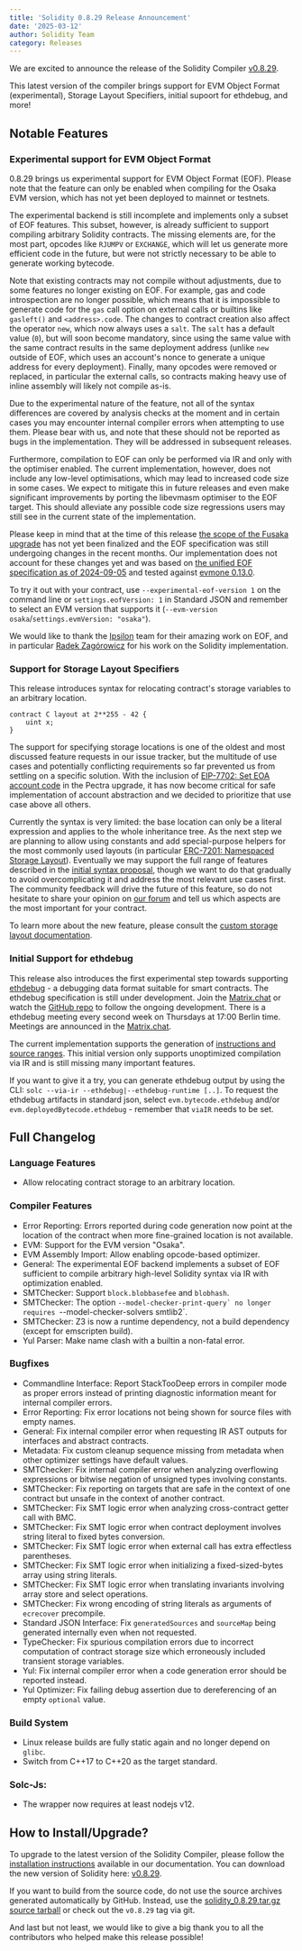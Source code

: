```yaml
---
title: 'Solidity 0.8.29 Release Announcement'
date: '2025-03-12'
author: Solidity Team
category: Releases
---
```


We are excited to announce the release of the Solidity Compiler [v0.8.29](https://github.com/ethereum/solidity/releases/tag/v0.8.29).

This latest version of the compiler brings support for EVM Object Format (experimental), Storage Layout Specifiers, initial supoort for ethdebug, and more! 

## Notable Features

### Experimental support for EVM Object Format

0.8.29 brings us experimental support for EVM Object Format (EOF).
Please note that the feature can only be enabled when compiling for the Osaka EVM version, which has not yet been deployed to mainnet or testnets.

The experimental backend is still incomplete and implements only a subset of EOF features.
This subset, however, is already sufficient to support compiling arbitrary Solidity contracts.
The missing elements are, for the most part, opcodes like `RJUMPV` or `EXCHANGE`, which will let us generate more efficient code in the future, but were not strictly necessary to be able to generate working bytecode.

Note that existing contracts may not compile without adjustments, due to some features no longer existing on EOF.
For example, gas and code introspection are no longer possible, which means that it is impossible to generate code for the `gas` call option on external calls or builtins like `gasleft()` and `<address>.code`.
The changes to contract creation also affect the operator `new`, which now always uses a `salt`.
The `salt` has a default value (`0`), but will soon become mandatory, since using the same value with the same contract results in the same deployment address 
(unlike `new` outside of EOF, which uses an account's nonce to generate a unique address for every deployment).
Finally, many opcodes were removed or replaced, in particular the external calls, so contracts making heavy use of inline assembly will likely not compile as-is.

Due to the experimental nature of the feature, not all of the syntax differences are covered by analysis checks at the moment and in certain cases you may encounter internal compiler errors when attempting to use them.
Please bear with us, and note that these should not be reported as bugs in the implementation.
They will be addressed in subsequent releases.

Furthermore, compilation to EOF can only be performed via IR and only with the optimiser enabled.
The current implementation, however, does not include any low-level optimisations, which may lead to increased code size in some cases.
We expect to mitigate this in future releases and even make significant improvements by porting the libevmasm optimiser to the EOF target.
This should alleviate any possible code size regressions users may still see in the current state of the implementation.

Please keep in mind that at the time of this release [the scope of the Fusaka upgrade](https://eips.ethereum.org/EIPS/eip-7607) has not yet been finalized and the EOF specification was still undergoing changes in the recent months.
Our implementation does not account for these changes yet and was based on [the unified EOF specification as of 2024-09-05](https://github.com/ipsilon/eof/blob/7728efe7433b8521c8b6711610e56c6122440795/spec/eof.md) and tested against [evmone 0.13.0](https://github.com/ethereum/evmone/releases/tag/v0.13.0).

To try it out with your contract, use `--experimental-eof-version 1` on the command line or `settings.eofVersion: 1` in Standard JSON and remember to select an EVM version that supports it (`--evm-version osaka`/`settings.evmVersion: "osaka"`).

We would like to thank the [Ipsilon](https://notes.ethereum.org/@ipsilon/about) team for their amazing work on EOF, and in particular [Radek Zagórowicz](https://github.com/rodiazet) for his work on the Solidity implementation.

### Support for Storage Layout Specifiers

This release introduces syntax for relocating contract's storage variables to an arbitrary location.

```solidity
contract C layout at 2**255 - 42 {
    uint x;
}
```

The support for specifying storage locations is one of the oldest and most discussed feature requests in our issue tracker, but the multitude of use cases and potentially conflicting requirements so far prevented us from settling on a specific solution.
With the inclusion of [EIP-7702: Set EOA account code](https://eips.ethereum.org/EIPS/eip-7702) in the Pectra upgrade, it has now become critical for safe implementation of account abstraction and we decided to prioritize that use case above all others.

Currently the syntax is very limited: the base location can only be a literal expression and applies to the whole inheritance tree.
As the next step we are planning to allow using constants and add special-purpose helpers for the most commonly used layouts (in particular [ERC-7201: Namespaced Storage Layout](https://eips.ethereum.org/EIPS/eip-7201)).
Eventually we may support the full range of features described in the [initial syntax proposal](https://notes.ethereum.org/@solidity/explicit-storage-layout-syntax), though we want to do that gradually to avoid overcomplicating it and address the most relevant use cases first.
The community feedback will drive the future of this feature, so do not hesitate to share your opinion on [our forum](https://forum.soliditylang.org) and tell us which aspects are the most important for your contract.

To learn more about the new feature, please consult the [custom storage layout documentation](https://docs.soliditylang.org/en/v0.8.29/contracts.html#custom-storage-layout).

### Initial Support for ethdebug

This release also introduces the first experimental step towards supporting [ethdebug](https://ethdebug.github.io/format/spec/overview) - a debugging data format suitable for smart contracts. The ethdebug specification is still under development. Join the [Matrix.chat](https://matrix.to/#/#ethdebug:matrix.org) or watch the [GitHub repo](https://github.com/ethdebug/format) to follow the ongoing development. There is a ethdebug meeting every second week on Thursdays at 17:00 Berlin time. Meetings are announced in the [Matrix.chat](https://matrix.to/#/#ethdebug:matrix.org).

The current implementation supports the generation of [instructions and source ranges](https://ethdebug.github.io/format/spec/program).
This initial version only supports unoptimized compilation via IR and is still missing many important features.

If you want to give it a try, you can generate ethdebug output by using the CLI: `solc --via-ir --ethdebug|--ethdebug-runtime [..]`. To request the ethdebug artifacts in standard json, select `evm.bytecode.ethdebug` and/or `evm.deployedBytecode.ethdebug` - remember that `viaIR` needs to be set.

## Full Changelog

### Language Features

* Allow relocating contract storage to an arbitrary location.

### Compiler Features

* Error Reporting: Errors reported during code generation now point at the location of the contract when more fine-grained location is not available.
* EVM: Support for the EVM version "Osaka".
* EVM Assembly Import: Allow enabling opcode-based optimizer.
* General: The experimental EOF backend implements a subset of EOF sufficient to compile arbitrary high-level Solidity syntax via IR with optimization enabled.
* SMTChecker: Support `block.blobbasefee` and `blobhash`.
* SMTChecker: The option ``--model-checker-print-query` no longer requires ``--model-checker-solvers smtlib2`.
* SMTChecker: Z3 is now a runtime dependency, not a build dependency (except for emscripten build).
* Yul Parser: Make name clash with a builtin a non-fatal error.

### Bugfixes

* Commandline Interface: Report StackTooDeep errors in compiler mode as proper errors instead of printing diagnostic information meant for internal compiler errors.
* Error Reporting: Fix error locations not being shown for source files with empty names.
* General: Fix internal compiler error when requesting IR AST outputs for interfaces and abstract contracts.
* Metadata: Fix custom cleanup sequence missing from metadata when other optimizer settings have default values.
* SMTChecker: Fix internal compiler error when analyzing overflowing expressions or bitwise negation of unsigned types involving constants.
* SMTChecker: Fix reporting on targets that are safe in the context of one contract but unsafe in the context of another contract.
* SMTChecker: Fix SMT logic error when analyzing cross-contract getter call with BMC.
* SMTChecker: Fix SMT logic error when contract deployment involves string literal to fixed bytes conversion.
* SMTChecker: Fix SMT logic error when external call has extra effectless parentheses.
* SMTChecker: Fix SMT logic error when initializing a fixed-sized-bytes array using string literals.
* SMTChecker: Fix SMT logic error when translating invariants involving array store and select operations.
* SMTChecker: Fix wrong encoding of string literals as arguments of `ecrecover` precompile.
* Standard JSON Interface: Fix `generatedSources` and `sourceMap` being generated internally even when not requested.
* TypeChecker: Fix spurious compilation errors due to incorrect computation of contract storage size which erroneously included transient storage variables.
* Yul: Fix internal compiler error when a code generation error should be reported instead.
* Yul Optimizer: Fix failing debug assertion due to dereferencing of an empty `optional` value.

### Build System

* Linux release builds are fully static again and no longer depend on `glibc`.
* Switch from C\++17 to C\++20 as the target standard.

### Solc-Js:

* The wrapper now requires at least nodejs v12.

## How to Install/Upgrade?

To upgrade to the latest version of the Solidity Compiler, please follow the [installation instructions](https://docs.soliditylang.org/en/v0.8.29/installing-solidity.html) available in our documentation.
You can download the new version of Solidity here: [v0.8.29](https://github.com/ethereum/solidity/releases/tag/v0.8.29).

If you want to build from the source code, do not use the source archives generated automatically by GitHub. Instead, use the [solidity_0.8.29.tar.gz source tarball](https://github.com/ethereum/solidity/releases/download/v0.8.29/solidity_0.8.29.tar.gz) or check out the `v0.8.29` tag via git.

And last but not least, we would like to give a big thank you to all the contributors who helped make this release possible!
